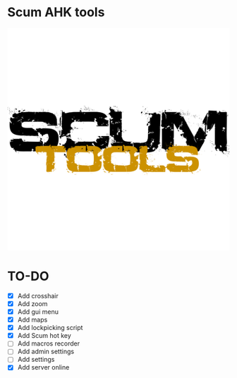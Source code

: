 # Scum AHK tools

<a href="#readme">
            <img alt="Scum tools logo" src="img/logo.png">
</a>

# TO-DO
 - [x] Add crosshair
 - [x] Add zoom
 - [x] Add gui menu
 - [x] Add maps
 - [x] Add lockpicking script
 - [x] Add Scum hot key
 - [ ] Add macros recorder
 - [ ] Add admin settings
 - [ ] Add settings
 - [x] Add server online